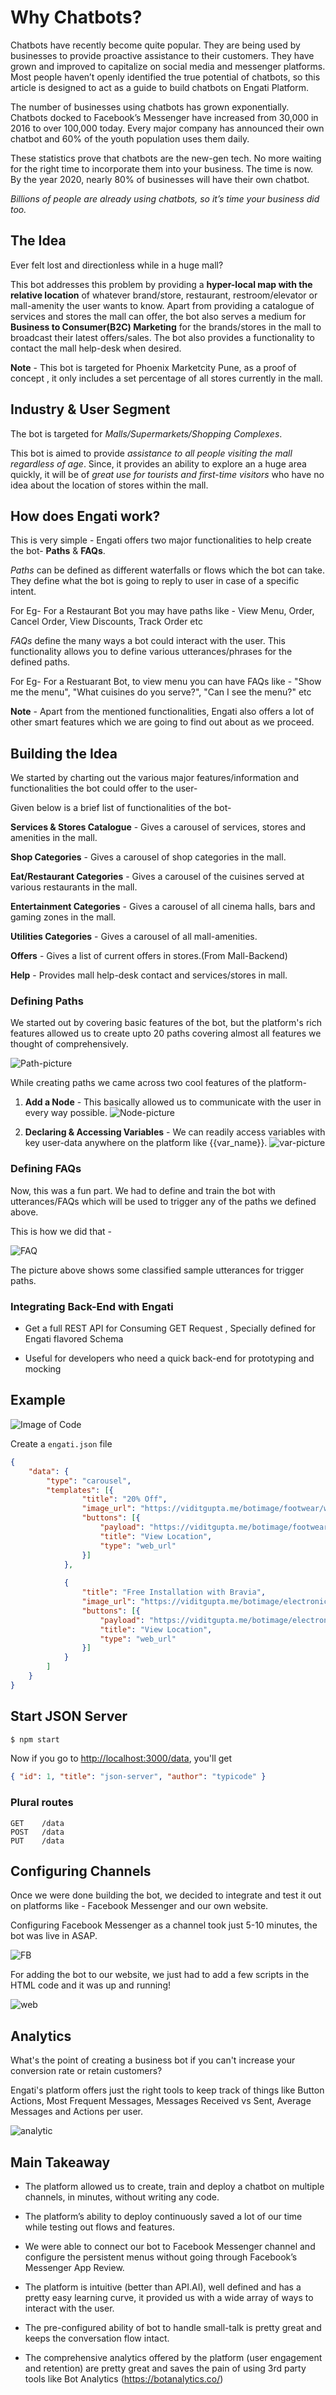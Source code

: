# Why Chatbots?
Chatbots have recently become quite popular. They are being used by businesses to provide proactive assistance to their customers.
They have grown and improved to capitalize on social media and messenger platforms. Most people haven’t openly identified the true potential of chatbots, so this article is designed to act as a guide to build chatbots on Engati Platform.

The number of businesses using chatbots has grown exponentially. Chatbots docked to Facebook’s Messenger have increased from 30,000 in 2016 to over 100,000 today. Every major company has announced their own chatbot and 60% of the youth population uses them daily.

These statistics prove that chatbots are the new-gen tech. No more waiting for the right time to incorporate them into your business. The time is now. By the year 2020, nearly 80% of businesses will have their own chatbot.

*Billions of people are already using chatbots, so it’s time your business did too.*

## The Idea
Ever felt lost and directionless while in a huge mall?

This bot addresses this problem by providing a **hyper-local map with the relative location** of whatever brand/store, restaurant, restroom/elevator or mall-amenity the user wants to know.  Apart from providing a catalogue of services and stores the mall can offer, the bot also serves a medium for **Business to Consumer(B2C) Marketing** for the brands/stores in the mall to broadcast their latest offers/sales. The bot also provides a functionality to contact the mall help-desk when desired.

**Note** - This bot is targeted for Phoenix Marketcity Pune, as a proof of concept , it only includes a set percentage of all stores currently in the mall.

## Industry & User Segment
The bot is targeted for *Malls/Supermarkets/Shopping Complexes*.

This bot is aimed to provide *assistance to all people visiting the mall regardless of age*. Since, it provides an ability to explore an a huge area quickly, it will be of *great use for tourists and first-time visitors* who have no idea about the location of stores within the mall.

## How does Engati work?
This is very simple - Engati offers two major functionalities to help create the bot- **Paths** & **FAQs**. 

*Paths* can be defined as different waterfalls or flows which the bot can take. They define what the bot is going to reply to user in case of a specific intent.

For Eg- For a Restaurant Bot you may have paths like - View Menu, Order, Cancel Order, View Discounts, Track Order etc


*FAQs* define the many ways a bot could interact with the user. This functionality allows you to define various utterances/phrases for the defined paths. 

For Eg- For a Restuarant Bot, to view menu you can have FAQs like - "Show me the menu", "What cuisines do you serve?", "Can I see the menu?" etc

**Note** - Apart from the mentioned functionalities, Engati also offers a lot of other smart features which we are going to find out about as we proceed.

## Building the Idea
We started by charting out the various major features/information and functionalities the bot could offer to the user-

Given below is a brief list of functionalities of the bot-

**Services & Stores Catalogue** - Gives a carousel of services, stores and amenities in the mall.
  
**Shop Categories** - Gives a carousel of shop categories in the mall.

**Eat/Restaurant Categories** - Gives a carousel of the cuisines served at various restaurants in the mall. 
 
**Entertainment Categories** - Gives a carousel of all cinema halls, bars and gaming zones in the mall. 

**Utilities Categories** - Gives a carousel of all mall-amenities. 

**Offers** - Gives a list of current offers in stores.(From Mall-Backend) 

**Help** - Provides mall help-desk contact and services/stores in mall. 

### Defining Paths
We started out by covering basic features of the bot, but the platform's rich features allowed us to create upto 20 paths covering almost all features we thought of comprehensively.

![Path-picture](https://image.prntscr.com/image/ufXm2CkWQr_Wj2ETMqJagw.png "Engati Paths")

While creating paths we came across two cool features of the platform-

1. **Add a Node** - This basically allowed us to communicate with the user in every way possible.
![Node-picture](https://image.prntscr.com/image/qtzdY7V_SaSkGkr1abHg3g.png "Engati Nodes")

2. **Declaring & Accessing Variables** - We can readily access variables with key user-data anywhere on the platform like {{var_name}}.
![var-picture](https://image.prntscr.com/image/xvBJtzg8QnqK-F1HTX0TAQ.png "Engati Var")

### Defining FAQs
Now, this was a fun part. We had to define and train the bot with utterances/FAQs which will be used to trigger any of the paths we defined above.

This is how we did that -

![FAQ](https://image.prntscr.com/image/1OTCu6wST_GopNp7wD1gKQ.png "FAQ pic")

The picture above shows some classified sample utterances for trigger paths. 

### Integrating Back-End with Engati

* Get a full REST API for Consuming GET Request , Specially defined for Engati flavored Schema

* Useful for developers who need a quick back-end for prototyping and mocking
## Example
![Image of Code](https://raw.githubusercontent.com/Ayushverma8/Engati-API-Starter/master/carbon%20(1).png?token=AOo3d-034P45jv13OSd2oCvNzSKmlBawks5aD_SNwA%3D%3D)

Create a `engati.json` file

```json
{
    "data": {
        "type": "carousel",
        "templates": [{
                "title": "20% Off",
                "image_url": "https://viditgupta.me/botimage/footwear/woodlandlogo.png",
                "buttons": [{
                    "payload": "https://viditgupta.me/botimage/footwear/woodlandmap.png",
                    "title": "View Location",
                    "type": "web_url"
                }]
            },
            
            {
                "title": "Free Installation with Bravia",
                "image_url": "https://viditgupta.me/botimage/electronics/sonylogo.png",
                "buttons": [{
                    "payload": "https://viditgupta.me/botimage/electronics/sonymap.png",
                    "title": "View Location",
                    "type": "web_url"
                }]
            }
        ]
    }
}

```
## Start JSON Server

```bash
$ npm start
```

Now if you go to [http://localhost:3000/data](http://localhost:3000/data), you'll get

```json
{ "id": 1, "title": "json-server", "author": "typicode" }
```



### Plural routes

```
GET    /data
POST   /data
PUT    /data

```

## Configuring Channels
Once we were done building the bot, we decided to integrate and test it out on platforms like - Facebook Messenger and our own website.

Configuring Facebook Messenger as a channel took just 5-10 minutes, the bot was live in ASAP.

![FB](https://image.prntscr.com/image/W_WFzpk0S1y4DVd1CyQ5gQ.png "Fb")

For adding the bot to our website, we just had to add a few scripts in the HTML code and it was up and running!

![web](https://image.prntscr.com/image/oTBUmI1ESme3viJ6rr6FRQ.png "web")

## Analytics
What's the point of creating a business bot if you can't increase your conversion rate or retain customers?

Engati's platform offers just the right tools to keep track of things like Button Actions, Most Frequent Messages, Messages Received vs Sent, Average Messages and Actions per user.

![analytic](https://image.prntscr.com/image/8pzBinr9T6KKF-X-hX3Rew.png "botana")

## Main Takeaway
* The platform allowed us to create, train and deploy a chatbot on multiple channels, in minutes, without writing any code.

* The platform’s ability to deploy continuously saved a lot of our time while testing out flows and features.

* We were able to connect our bot to Facebook Messenger channel and configure the persistent menus without going through Facebook’s Messenger App Review.

* The platform is intuitive (better than API.AI), well defined and has a pretty easy learning curve, it provided us with a wide array of ways to interact with the user.

* The pre-configured ability of bot to handle small-talk is pretty great and keeps the conversation flow intact.

* The comprehensive analytics offered by the platform (user engagement and retention) are pretty great and saves the pain of using 3rd party tools like Bot Analytics (https://botanalytics.co/)

